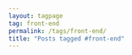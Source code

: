 ```yaml
---
layout: tagpage
tag: front-end
permalink: /tags/front-end/
title: "Posts tagged #front-end"
---
```


